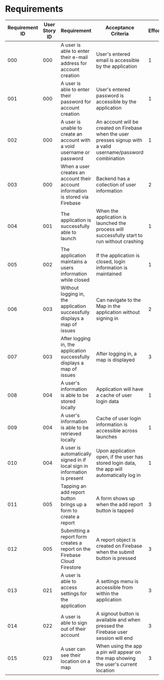 # Requirements

| Requirement ID | User Story ID | Requirement | Acceptance Criteria | Effort | Priority | Status |
|----------------|---------------|-------------|-------------|--------|--------|--------|
|000|000| A user is able to enter their e-mail address for account creation|User's entered email is accessible by the application|1|Necessary|Verified|
|001|000| A user is able to enter their password for account creation|User's entered password is accessible by the application|1|Necessary|Verified|
|002|000| A user is unable to create an account with a void username or password|An account will be created on Firebase when the user presses signup with a valid username/password combination|1|Necessary|Verified|
|003|000| When a user creates an account their account information is stored via Firebase|Backend has a collection of user information|2|Necessary|Verified|
|004|001| The application is successfully able to launch|When the application is launched the process will successfully start to run without crashing|1|Necessary|Verified|
|005|002| The application maintains a users information while closed|If the application is closed, login information is maintained|1|Necessary|Working|
|006|003| Without logging in, the application successfully displays a map of issues|Can navigate to the Map in the application without signing in|2|Important|Working|
|007|003| After logging in, the application successfully displays a map of issues|After logging in, a map is displayed|3|Necessary|Working|
|008|004| A user's information is able to be stored locally|Application will have a cache of user login data|1|Necessary|Working|
|009|004| A user's information is able to be retrieved locally|Cache of user login information is accessible across launches|1|Necessary|Working|
|010|004| A user is automatically signed in if local sign in information is present|Upon application open, if the user has stored login data, the app will automatically log in|1|Necessary|Working|
|011|005| Tapping an add report button brings up a form to create a report|A form shows up when the add report button is tapped|3|Necessary|Working|
|012|005| Submitting a report form creates a report on the Firebase Cloud Firestore|A report object is created on Firebase when the submit button is pressed|3|Necessary|Working|
|013|021| A user is able to access settings for the application|A settings menu is accessible from within the application|3|Necessary|Working|
|014|022| A user is able to sign out of their account|A signout button is available and when pressed the Firebase user session will end|3|Necessary|Working|
|015|023| A user can see their location on a map|When using the app a pin will appear on the map showing the user's current location|3|Necessary|Working|
